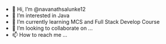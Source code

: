 - 👋 Hi, I’m @navanathsalunke12
- 👀 I’m interested in Java
- 🌱 I’m currently learning MCS and Full Stack Develop Course
- 💞️ I’m looking to collaborate on ...
- 📫 How to reach me ...

<!---
navanathsalunke12/navanathsalunke12 is a ✨ special ✨ repository because its `README.md` (this file) appears on your GitHub profile.
You can click the Preview link to take a look at your changes.
--->
